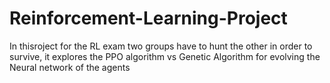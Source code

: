 # Reinforcement-Learning-Project
In thisroject for the RL exam two groups have to hunt the other in order to survive, it explores the PPO algorithm vs Genetic Algorithm for evolving the Neural network of the agents
